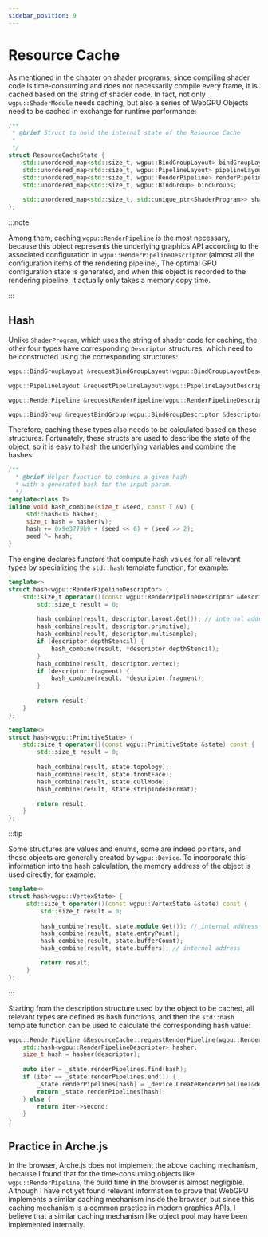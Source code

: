 ```yaml
---
sidebar_position: 9
---
```


# Resource Cache

As mentioned in the chapter on shader programs, since compiling shader code is time-consuming and does not necessarily
compile every frame, it is cached based on the string of shader code. In fact, not only `wgpu::ShaderModule` needs
caching, but also a series of WebGPU Objects need to be cached in exchange for runtime performance:

````cpp
/**
 * @brief Struct to hold the internal state of the Resource Cache
 *
 */
struct ResourceCacheState {
    std::unordered_map<std::size_t, wgpu::BindGroupLayout> bindGroupLayouts;
    std::unordered_map<std::size_t, wgpu::PipelineLayout> pipelineLayouts;
    std::unordered_map<std::size_t, wgpu::RenderPipeline> renderPipelines;
    std::unordered_map<std::size_t, wgpu::BindGroup> bindGroups;
    
    std::unordered_map<std::size_t, std::unique_ptr<ShaderProgram>> shaders;
};
````

:::note

Among them, caching `wgpu::RenderPipeline` is the most necessary, because this object represents the underlying graphics
API according to the associated configuration in `wgpu::RenderPipelineDescriptor` (almost all the configuration items of
the rendering pipeline), The optimal GPU configuration state is generated, and when this object is recorded to the
rendering pipeline, it actually only takes a memory copy time.

:::

## Hash

Unlike `ShaderProgram`, which uses the string of shader code for caching, the other four types have
corresponding `Descriptor` structures, which need to be constructed using the corresponding structures:

```cpp
wgpu::BindGroupLayout &requestBindGroupLayout(wgpu::BindGroupLayoutDescriptor &descriptor);

wgpu::PipelineLayout &requestPipelineLayout(wgpu::PipelineLayoutDescriptor &descriptor);

wgpu::RenderPipeline &requestRenderPipeline(wgpu::RenderPipelineDescriptor &descriptor);

wgpu::BindGroup &requestBindGroup(wgpu::BindGroupDescriptor &descriptor);
```

Therefore, caching these types also needs to be calculated based on these structures. Fortunately, these structs are
used to describe the state of the object, so it is easy to hash the underlying variables and combine the hashes:

````cpp
/**
  * @brief Helper function to combine a given hash
  * with a generated hash for the input param.
  */
template<class T>
inline void hash_combine(size_t &seed, const T &v) {
     std::hash<T> hasher;
     size_t hash = hasher(v);
     hash += 0x9e3779b9 + (seed << 6) + (seed >> 2);
     seed ^= hash;
}
````

The engine declares functors that compute hash values for all relevant types by specializing the `std::hash` template
function, for example:

```cpp
template<>
struct hash<wgpu::RenderPipelineDescriptor> {
    std::size_t operator()(const wgpu::RenderPipelineDescriptor &descriptor) const {
        std::size_t result = 0;
        
        hash_combine(result, descriptor.layout.Get()); // internal address
        hash_combine(result, descriptor.primitive);
        hash_combine(result, descriptor.multisample);
        if (descriptor.depthStencil) {
            hash_combine(result, *descriptor.depthStencil);
        }
        hash_combine(result, descriptor.vertex);
        if (descriptor.fragment) {
            hash_combine(result, *descriptor.fragment);
        }
        
        return result;
    }
};

template<>
struct hash<wgpu::PrimitiveState> {
    std::size_t operator()(const wgpu::PrimitiveState &state) const {
        std::size_t result = 0;
        
        hash_combine(result, state.topology);
        hash_combine(result, state.frontFace);
        hash_combine(result, state.cullMode);
        hash_combine(result, state.stripIndexFormat);

        return result;
    }
};
```

:::tip

Some structures are values and enums, some are indeed pointers, and these objects are generally created
by `wgpu::Device`. To incorporate this information into the hash calculation, the memory address of the object is used
directly, for example:

````cpp
template<>
struct hash<wgpu::VertexState> {
     std::size_t operator()(const wgpu::VertexState &state) const {
         std::size_t result = 0;
        
         hash_combine(result, state.module.Get()); // internal address
         hash_combine(result, state.entryPoint);
         hash_combine(result, state.bufferCount);
         hash_combine(result, state.buffers); // internal address

         return result;
     }
};
````

:::

Starting from the description structure used by the object to be cached, all relevant types are defined as hash
functions, and then the `std::hash` template function can be used to calculate the corresponding hash value:

```cpp
wgpu::RenderPipeline &ResourceCache::requestRenderPipeline(wgpu::RenderPipelineDescriptor &descriptor) {
    std::hash<wgpu::RenderPipelineDescriptor> hasher;
    size_t hash = hasher(descriptor);
    
    auto iter = _state.renderPipelines.find(hash);
    if (iter == _state.renderPipelines.end()) {
        _state.renderPipelines[hash] = _device.CreateRenderPipeline(&descriptor);
        return _state.renderPipelines[hash];
    } else {
        return iter->second;
    }
}
```

## Practice in Arche.js

In the browser, Arche.js does not implement the above caching mechanism, because I found that for the time-consuming
objects like `wgpu::RenderPipeline`, the build time in the browser is almost negligible. Although I have not yet found
relevant information to prove that WebGPU implements a similar caching mechanism inside the browser, but since this
caching mechanism is a common practice in modern graphics APIs, I believe that a similar caching mechanism like object pool may have
been implemented internally.
